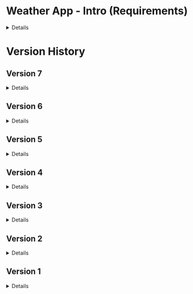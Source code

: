 # Weather App - Intro (Requirements)

<details>
  
Weather App - Created on C# API REST / Entity Framework / .Net Core

The display is using VueJS

Using the API provided at [http://openweathermap.org](http://openweathermap.org), write a C# program that determines the average daily temperature (in Fahrenheit, rounded to 2 decimal places), for the next 5 days in each of the following locations:

- Marlboro, MA
- San Diego, CA
- Cheyenne, WY
- Anchorage, AK
- Austin, TX
- Orlando, FL
- Seattle, WA
- Cleveland, OH
- Portland, ME
- Honolulu, HI

Additionally, indicate if there is any chance of precipitation on a given day by adding an '*' next to the date.

## Sample output:

_______________________
Marlboro, MA (01752)
_______________________
Date       Avg Temp(F)

3/8/2017   48.39 F

3/9/2017   40.03 F

3/10/2017  30.01 F

3/11/2017  16.64 F

3/12/2017* 11.71 F

</details>

# Version History

## Version 7

<details>
  
New features
- Include the About section of the project
- Implement the Vue Router and a menu with two options to navigate.
- Several changes in the styles
- Several changes in the code to make it more easier to mantain

### Demo
![version6](https://raw.githubusercontent.com/mbv401920150/WeatherTestVueJS/master/WeatherTestVueJS/Demos/Version%207.gif)

</details>

## Version 6

<details>
  
New features
- Included multiples way to find a location:
	- Country + ZIP Code (The most accurate)
	- City + Country
	- Just a representative word like (England, Madrid, Heredia)

- The display name in the table will take the location from the API.
- If the user includes the Zip Code, then, will be included into the information.
- Includes the option to change the Temp Units (C, F, K)

Styles:
- The interface shows at center of the screen.
- Additional background pattern was included.
- Today card is display at top-right (Just to reference).
- Was changed the form interface to make smaller (To maximize the total size of the screen)
- Multiples changes in the Styles.

Fixes:
- In the backend, the ID uses the coords (Lat + Lon). Due to the API result doesn't has a real ID

Backend changes:
- Allow send Zip Code and the Temp Units.
- Multiples fixes and small other changes.

### Demo
![version6](https://raw.githubusercontent.com/mbv401920150/WeatherTestVueJS/master/WeatherTestVueJS/Demos/Version%206.gif)

</details>

## Version 5

<details>
  
NPM Packages: 
- `sass` and `sass-loader`: Used to implement SASS/SCSS into the style of the components

General:
- Improve styles, using only `display: flex` to arrange the items in the interface
- Added total items in the forecast search (In the header)
- Added a new message when the forecast list is blank

Fixes:
- Fix the `Fragment` warning, it's was required declare the Fragment element un lowercase => <fragment></fragment>

## Check average temp / custom location vs Weather WebSite
  
### Intro
The calculation of the WebApi match with external [Weather Forecast](https://weather.com/weather/tenday/l/Heredia+Heredia+Costa+Rica?canonicalCityId=f100ca8c60d480d1dad0edf84f5d37b2732e16ab7cbccebbf9b628559710fd63)

### Explanation
![double-check](https://github.com/mbv401920150/WeatherTestVueJS/blob/master/WeatherTestVueJS/Demos/Version%205%20Calculation.png?raw=true)

### Demo:

![demo-calculations](https://github.com/mbv401920150/WeatherTestVueJS/blob/master/WeatherTestVueJS/Demos/Version%205.gif?raw=true)

</details>

## Version 4

<details>
  
NPM Packages: 
- `vuex`: Manage a global state

New features in the FrontEnd:
- Avoid duplicates entries
- Allow delete items from the list
- Sort forecast results

### Demo:

![ver4](https://github.com/mbv401920150/WeatherTestVueJS/blob/master/WeatherTestVueJS/Demos/Version%204.gif?raw=true)

</details>

## Version 3

<details>
  
NPM Packages: 
- `axios`: AJAX Library to fetch data from localhost
- `vue-fragment`: React.Fragment reapplication for Vue (To avoid create elements innecesary in the DOM)

Create `services` folder to manage the queries to the Server (BackEnd C#)
- Service: Main configurator
- ForecastWeather: Implement the method GET to request data from the backend (`BaseUrl/api/weatherforecast?location=[CUSTOM LOCATION]`)

VueJS:
- Split the code in VueJS Components.
- Added the `views` folder to maintain the "pages" of the application
- Added: A vue with the home content
- Added: Header of the App
- Added: Search Form
- Added: List with the result of the forecasts
- Added: Component to display the API result

General:
- Change general Icon located in the Browser's tab.
- Include a header into the app with a logo.

### Demo:

![ver3](https://github.com/mbv401920150/WeatherTestVueJS/blob/master/WeatherTestVueJS/Demos/Version%203.gif?raw=true)

</details>

## Version 2

<details>
  
- Implement NodeJS / NPM / WebPack to implement VueJS and split the FrontEnd in components

</details>

## Version 1

<details>
  
- Implement basic requirements
- Create BackEnd using C# .Net Core / EF
- Separate all classes into different files
- Implement MediatR
- Basic HTML implementation with `wwwroot` folder to inject VueJS. 

### Demo:

![ver1](https://github.com/mbv401920150/WeatherTestVueJS/blob/master/WeatherTestVueJS/Demos/Version%201.gif?raw=true)

</details>
